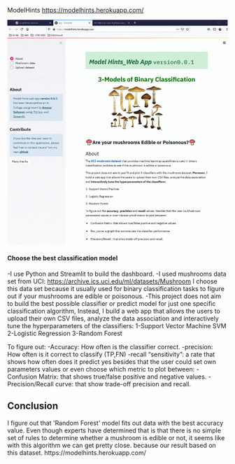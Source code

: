 ModelHints https://modelhints.herokuapp.com/

![](/modelHints.gif)


<h4>Choose the best classification model </h4>

-I use Python and Streamlit to build the dashboard.
-I used mushrooms data set from UCI: https://archive.ics.uci.edu/ml/datasets/Mushroom
I choose this data set because it usually used for binary classification tasks to figure out if your mushrooms are edible or poisonous.
-This project does not aim to build the best possible classifier or predict model for just one specific classification algorithm, Instead, I build a web app that allows the users to upload their own CSV files, analyze the data association and interactively tune the hyperparameters of the classifiers: 
1-Support Vector Machine SVM
2-Logistic Regression
3-Random Forest

To figure out:
-Accuracy: How often is the classifier correct.
-precision: How often is it correct to classify (TP,FN)
-recall “sensitivity”: a rate that shows how often does it predict yes
 besides that the user could set own parameters values or even choose which metric to plot between:
-Confusion Matrix: that shows true/false positive and negative values.
-Precision/Recall curve: that show trade-off precision and recall.

<h2>Conclusion</h2>
I figure out that 'Random Forest' model fits out data with the best accuracy value.
Even though experts have determined that is that there is no simple set of rules to determine whether a mushroom is edible or not, it seems like with this algorithm we can get pretty close. because our result based on this dataset.
https://modelhints.herokuapp.com/
